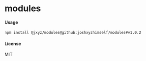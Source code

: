 # modules

#### Usage

```sh
npm install @jxyz/modules@github:joshxyzhimself/modules#v1.0.2
```

#### License

MIT